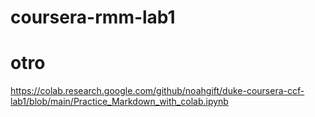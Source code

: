 # coursera-rmm-lab1

# otro

https://colab.research.google.com/github/noahgift/duke-coursera-ccf-lab1/blob/main/Practice_Markdown_with_colab.ipynb
